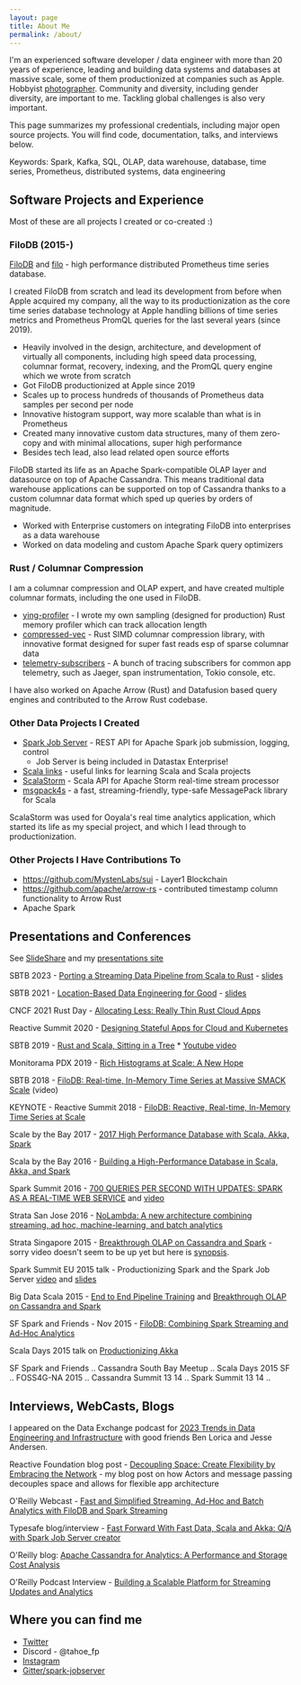 ```yaml
---
layout: page
title: About Me
permalink: /about/
---
```


I'm an experienced software developer / data engineer with more than 20 years of experience, leading and building data systems and databases at massive scale, some of them productionized at companies such as Apple.
Hobbyist [photographer](https://www.instagram.com/platypus.arts/).  Community and diversity, including gender diversity, are important to me.
Tackling global challenges is also very important.

This page summarizes my professional credentials, including major open source projects.  You will find code, documentation, talks, and interviews below.

Keywords: Spark, Kafka, SQL, OLAP, data warehouse, database, time series, Prometheus, distributed systems, data engineering

## Software Projects and Experience

Most of these are all projects I created or co-created :)

### FiloDB (2015-)

[FiloDB](http://github.com/filodb/FiloDB) and [filo](http://github.com/velvia/filo) - high performance distributed Prometheus time series database.

I created FiloDB from scratch and lead its development from before when Apple acquired my company, all the way
to its productionization as the core time series database technology at Apple handling billions of time series
metrics and Prometheus PromQL queries for the last several years (since 2019).

- Heavily involved in the design, architecture, and development of virtually all components, including high speed data processing, columnar format, recovery, indexing, and the PromQL query engine which we wrote from scratch
- Got FiloDB productionized at Apple since 2019
- Scales up to process hundreds of thousands of Prometheus data samples per second per node
- Innovative histogram support, way more scalable than what is in Prometheus
- Created many innovative custom data structures, many of them zero-copy and with minimal allocations, super high performance
- Besides tech lead, also lead related open source efforts

FiloDB started its life as an Apache Spark-compatible OLAP layer and datasource on top of Apache Cassandra.  This means traditional data warehouse applications can be supported on top of Cassandra thanks to a custom columnar data format which sped up queries by orders of magnitude.
- Worked with Enterprise customers on integrating FiloDB into enterprises as a data warehouse
- Worked on data modeling and custom Apache Spark query optimizers

### Rust / Columnar Compression

I am a columnar compression and OLAP expert, and have created multiple columnar formats, including the one used in FiloDB.

* [ying-profiler](https://github.com/velvia/ying-profiler) - I wrote my own sampling (designed for production) Rust memory profiler which can track allocation length
* [compressed-vec](https://github.com/velvia/compressed-vec) - Rust SIMD columnar compression library, with innovative format designed for super fast reads esp of sparse columnar data
* [telemetry-subscribers](https://github.com/velvia/telemetry-subscribers) - A bunch of tracing subscribers for common app telemetry, such as Jaeger, span instrumentation, Tokio console, etc.

I have also worked on Apache Arrow (Rust) and Datafusion based query engines and contributed to the Arrow Rust codebase.

### Other Data Projects I Created

* [Spark Job Server](http://github.com/spark-jobserver/spark-jobserver) - REST API for Apache Spark job submission, logging, control
    * Job Server is being included in Datastax Enterprise!
* [Scala links](http://github.com/velvia/links) - useful links for learning Scala and Scala projects
* [ScalaStorm](http://github.com/velvia/ScalaStorm) - Scala API for Apache Storm real-time stream processor
* [msgpack4s](http://github.com/velvia/msgpack4s) - a fast, streaming-friendly, type-safe MessagePack library for Scala

ScalaStorm was used for Ooyala's real time analytics application, which started its life as my special project, and which I lead through to productionization.

### Other Projects I Have Contributions To

* https://github.com/MystenLabs/sui - Layer1 Blockchain
* https://github.com/apache/arrow-rs - contributed timestamp column functionality to Arrow Rust
* Apache Spark

## Presentations and Conferences

See [SlideShare](http://www.slideshare.net/evanchan2) and my [presentations site](http://velvia.github.io/presentations)

SBTB 2023 - [Porting a Streaming Data Pipeline from Scala to Rust](https://www.youtube.com/watch?v=qJ3C3YP58Os&list=PLNESult6cnOlHK5bRvdT8f2UnoyZ9TfKW&index=18) - [slides](https://velvia.github.io/presentations/2023-conviva-scala-to-rust/index.html#1)

SBTB 2021 - [Location-Based Data Engineering for Good](https://www.youtube.com/watch?v=dzNDrxVNjLk) - [slides](http://velvia.github.io/presentations/2021-lbs-data-eng-for-good-pyspark/index.html#1)

CNCF 2021 Rust Day - [Allocating Less: Really Thin Rust Cloud Apps](http://velvia.github.io/presentations/2021-cncf-rustday-alloc-less/index.html)

Reactive Summit 2020 - [Designing Stateful Apps for Cloud and Kubernetes](https://www.slideshare.net/EvanChan2/designing-stateful-apps-for-cloud-and-kubernetes)

SBTB 2019 - [Rust and Scala, Sitting in a Tree](http://velvia.github.io/presentations/2019-sbtb-rust-scala/#1)
    * [Youtube video](https://www.youtube.com/watch?v=bKfkGYdg6zE)

Monitorama PDX 2019 - [Rich Histograms at Scale: A New Hope](https://www.slideshare.net/EvanChan2/histograms-at-scale-monitorama-2019)

SBTB 2018 - [FiloDB: Real-time, In-Memory Time Series at Massive SMACK Scale](https://www.youtube.com/watch?v=EkIZPZbMoNE) (video)

KEYNOTE - Reactive Summit 2018 - [FiloDB: Reactive, Real-time, In-Memory Time Series at Scale](https://www.slideshare.net/EvanChan2/filodb-reactive-realtime-inmemory-time-series-at-scale)

Scale by the Bay 2017 - [2017 High Performance Database with Scala, Akka, Spark](https://www.slideshare.net/EvanChan2/2017-high-performance-database-with-scala-akka-spark)

Scala by the Bay 2016 - [Building a High-Performance Database in Scala, Akka, and Spark](http://www.slideshare.net/EvanChan2/building-a-highperformance-database-with-scala-akka-and-spark)

Spark Summit 2016 - [700 QUERIES PER SECOND WITH UPDATES: SPARK AS A REAL-TIME WEB SERVICE](http://www.slideshare.net/SparkSummit/700-queries-per-second-with-updates-spark-as-a-realtime-web-service) and [video](https://youtu.be/nAX53vQy9AQ)

Strata San Jose 2016 - [NoLambda: A new architecture combining streaming, ad hoc, machine-learning, and batch analytics](http://conferences.oreilly.com/strata/hadoop-big-data-ca/public/schedule/detail/46818)

Strata Singapore 2015 - [Breakthrough OLAP on Cassandra and Spark](http://velvia.github.io/presentations/2015-breakthrough-olap-cass-spark) - sorry video doesn't seem to be up yet but here is [synopsis](http://conferences.oreilly.com/strata/big-data-conference-sg-2015/public/schedule/detail/44794).

Spark Summit EU 2015 talk - Productionizing Spark and the Spark Job Server [video](https://www.youtube.com/watch?v=kQGS_6TxfTk&list=PL-x35fyliRwi8TqkQ_dZjoNSkUWkcl01e&index=6) and [slides](https://t.co/bhKKfWgopt)

Big Data Scala 2015 - [End to End Pipeline Training](http://bit.ly/pipeline-slides) and [Breakthrough OLAP on Cassandra and Spark](http://velvia.github.io/presentations/2015-breakthrough-olap-cass-spark)

SF Spark and Friends - Nov 2015 - [FiloDB: Combining Spark Streaming and Ad-Hoc Analytics](http://velvia.github.io/presentations/2015-filodb-spark-streaming)

Scala Days 2015 talk on [Productionizing Akka](https://www.parleys.com/tutorial/akka-production-why-how)

SF Spark and Friends .. Cassandra South Bay Meetup .. Scala Days 2015 SF .. FOSS4G-NA 2015 .. Cassandra Summit 13 14 .. Spark Summit 13 14 ..

## Interviews, WebCasts, Blogs

I appeared on the Data Exchange podcast for [2023 Trends in Data Engineering and Infrastructure](https://thedataexchange.media/2023-trends-in-data) with good friends Ben Lorica and Jesse Andersen.

Reactive Foundation blog post - [Decoupling Space: Create Flexibility by Embracing the Network](https://www.reactive.foundation/post/decouple-space-the-reactive-principles-explained) - my blog post on how Actors and message passing decouples space and allows for flexible app architecture

O'Reilly Webcast - [Fast and Simplified Streaming, Ad-Hoc and Batch Analytics with FiloDB and Spark Streaming](http://www.oreilly.com/pub/e/3652)

Typesafe blog/interview - [Fast Forward With Fast Data, Scala and Akka: Q/A with Spark Job Server creator](https://t.co/YUCdpUTqyg)

O'Reilly blog: [Apache Cassandra for Analytics: A Performance and Storage Cost Analysis](https://www.oreilly.com/ideas/apache-cassandra-for-analytics-a-performance-and-storage-analysis)

O'Reilly Podcast Interview - [Building a Scalable Platform for Streaming Updates and Analytics](https://www.oreilly.com/ideas/building-a-scalable-platform-for-streaming-updates-and-analytics)

## Where you can find me

* [Twitter](https://twitter.com/Evanfchan)
* Discord - @tahoe_fp
* [Instagram](https://instagram.com/platypus.arts)
* [Gitter/spark-jobserver](https://gitter.im/spark-jobserver/spark-jobserver)


